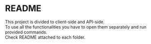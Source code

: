 # README

This project is divided to client-side and API-side. \
To use all the functionalities you have to open them separately and run provided commands. \
Check README attached to each folder.